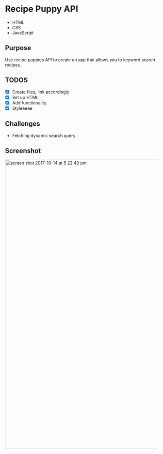 # Recipe Puppy API
- HTML
- CSS
- JavaScript

## Purpose
Use recipe puppies API to create an app that allows you to keyword search recipes.

## TODOS
- [x] Create files, link accordingly
- [x] Set up HTML
- [x] Add functionality
- [x] Styleeeee

## Challenges
- Fetching dynamic search query

## Screenshot
<img width="953" alt="screen shot 2017-10-14 at 5 22 40 pm" src="https://user-images.githubusercontent.com/30088565/31579818-53265a38-b104-11e7-9aa9-25a0f0de6ee1.png">
